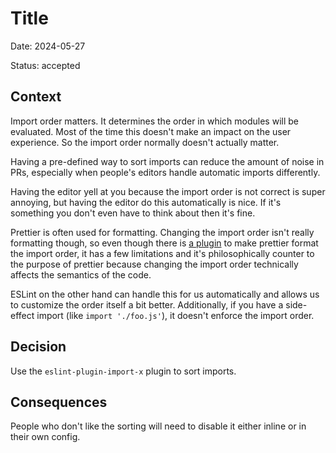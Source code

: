 # Title

Date: 2024-05-27

Status: accepted

## Context

Import order matters. It determines the order in which modules will be
evaluated. Most of the time this doesn't make an impact on the user experience.
So the import order normally doesn't actually matter.

Having a pre-defined way to sort imports can reduce the amount of noise in PRs,
especially when people's editors handle automatic imports differently.

Having the editor yell at you because the import order is not correct is super
annoying, but having the editor do this automatically is nice. If it's something
you don't even have to think about then it's fine.

Prettier is often used for formatting. Changing the import order isn't really
formatting though, so even though there is
[a plugin](https://npm.im/prettier-plugin-organize-imports) to make prettier
format the import order, it has a few limitations and it's philosophically
counter to the purpose of prettier because changing the import order technically
affects the semantics of the code.

ESLint on the other hand can handle this for us automatically and allows us to
customize the order itself a bit better. Additionally, if you have a side-effect
import (like `import './foo.js'`), it doesn't enforce the import order.

## Decision

Use the `eslint-plugin-import-x` plugin to sort imports.

## Consequences

People who don't like the sorting will need to disable it either inline or in
their own config.
